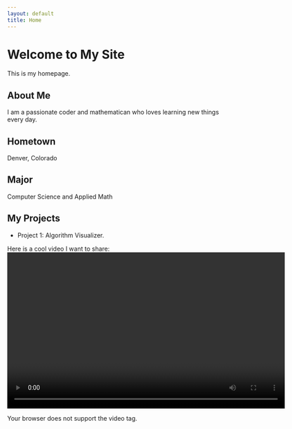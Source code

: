 ```yaml
---
layout: default
title: Home
---
```


# Welcome to My Site

This is my homepage.

## About Me

I am a passionate coder and mathematican who loves learning new things every day.

## Hometown

Denver, Colorado

## Major

Computer Science and Applied Math

## My Projects

- Project 1: Algorithm Visualizer.

Here is a cool video I want to share:
<video width="640" height="360" controls>

  <source src="videos/Algorithm_Visual.mp4" type="video/mp4">
  Your browser does not support the video tag.
</video>
